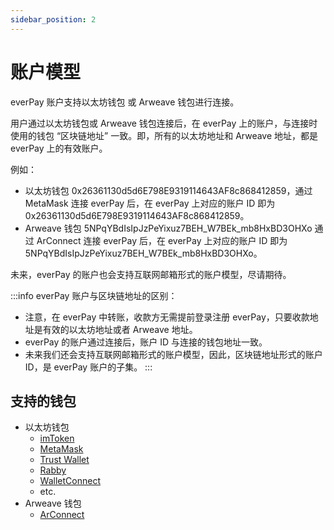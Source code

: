 ```yaml
---
sidebar_position: 2
---
```


# 账户模型


everPay 账户支持以太坊钱包 或 Arweave 钱包进行连接。

用户通过以太坊钱包或 Arweave 钱包连接后，在 everPay 上的账户，与连接时使用的钱包 “区块链地址” 一致。即，所有的以太坊地址和 Arweave 地址，都是 everPay 上的有效账户。

例如：
* 以太坊钱包 0x26361130d5d6E798E9319114643AF8c868412859，通过 MetaMask 连接 everPay 后，在 everPay 上对应的账户 ID 即为 0x26361130d5d6E798E9319114643AF8c868412859。
* Arweave 钱包 5NPqYBdIsIpJzPeYixuz7BEH_W7BEk_mb8HxBD3OHXo 通过 ArConnect 连接 everPay 后，在 everPay 上对应的账户 ID 即为 5NPqYBdIsIpJzPeYixuz7BEH_W7BEk_mb8HxBD3OHXo。

未来，everPay 的账户也会支持互联网邮箱形式的账户模型，尽请期待。

:::info
everPay 账户与区块链地址的区别：

* 注意，在 everPay 中转账，收款方无需提前登录注册 everPay，只要收款地址是有效的以太坊地址或者 Arweave 地址。
* everPay 的账户通过连接后，账户 ID 与连接的钱包地址一致。
* 未来我们还会支持互联网邮箱形式的账户模型，因此，区块链地址形式的账户 ID，是 everPay 账户的子集。
:::

## 支持的钱包
* 以太坊钱包
  * [imToken](https://token.im/)
  * [MetaMask](https://metamask.io/)
  * [Trust Wallet](https://trustwallet.com/)
  * [Rabby](https://rabby.io/)
  * [WalletConnect](https://walletconnect.org/)
  * etc.
* Arweave 钱包
  * [ArConnect](https://arconnect.io/)